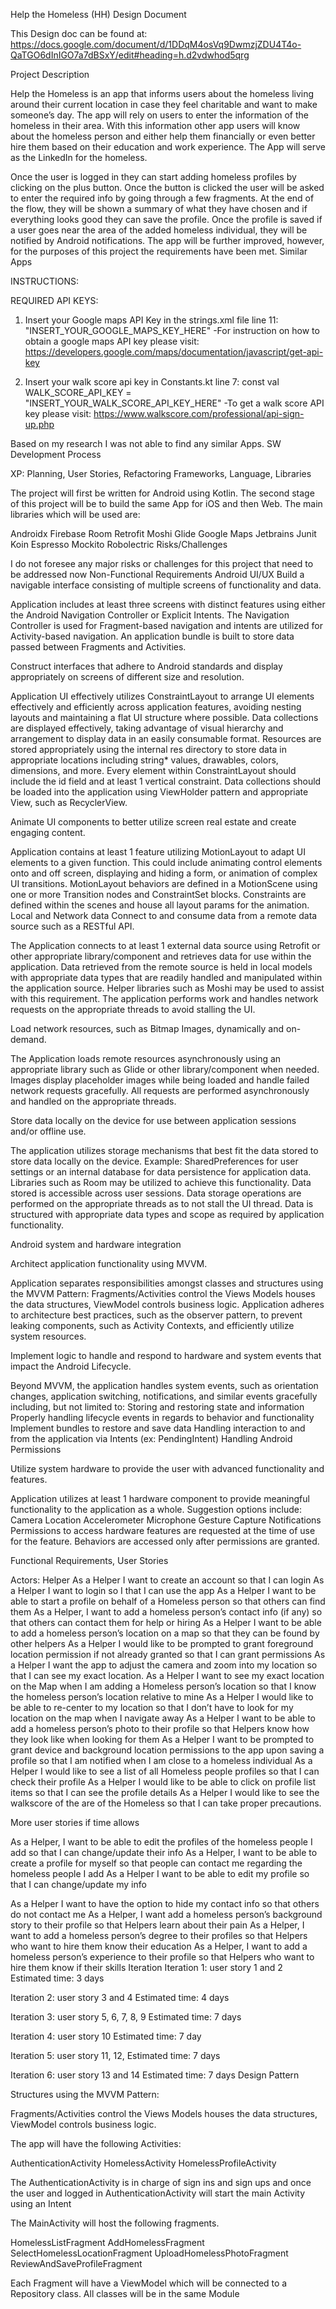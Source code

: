 Help the Homeless (HH) Design Document

This Design doc can be found at:
https://docs.google.com/document/d/1DDqM4osVq9DwmzjZDU4T4o-QaTGO6dInIGO7a7dBSxY/edit#heading=h.d2vdwhod5qrg

Project Description

Help the Homeless is an app that informs users about the homeless living around their current location in case they feel charitable and want to make someone’s day. The app will rely on users to enter the information of the homeless in their area. With this information other app users will know about the homeless person and either help them financially or even better hire them based on their education and work experience. The App will serve as the LinkedIn for the homeless.

Once the user is logged in they can start adding homeless profiles by clicking on the plus button. Once the button is clicked the user will be asked to enter the required info by going through a few fragments. At the end of the flow, they will be shown a summary of what they have chosen and if everything looks good they can save the profile. Once the profile is saved if a user goes near the area of the added homeless individual, they will be notified by Android notifications. The app will be further improved, however, for the purposes of this project the requirements have been met.
Similar Apps

INSTRUCTIONS:

REQUIRED API KEYS:

1) Insert your Google maps API Key in the strings.xml file line 11:
   <string name="google_maps_key">"INSERT_YOUR_GOOGLE_MAPS_KEY_HERE"</string>
   -For instruction on how to obtain a google maps API key please visit:
   https://developers.google.com/maps/documentation/javascript/get-api-key

2) Insert your walk score api key in Constants.kt line 7:
   const val WALK_SCORE_API_KEY = "INSERT_YOUR_WALK_SCORE_API_KEY_HERE"
   -To get a walk score API key please visit:
   https://www.walkscore.com/professional/api-sign-up.php

Based on my research I was not able to find any similar Apps.
SW Development Process

XP: Planning, User Stories, Refactoring
Frameworks, Language, Libraries

The project will first be written for Android using Kotlin. The second stage of this project will be to build the same App for iOS and then Web. The main libraries which will be used are:

Androidx
Firebase
Room
Retrofit
Moshi
Glide
Google Maps
Jetbrains
Junit
Koin
Espresso
Mockito
Robolectric
Risks/Challenges

I do not foresee any major risks or challenges for this project that need to be addressed now
Non-Functional Requirements
Android UI/UX
Build a navigable interface consisting of multiple screens of functionality and data.

Application includes at least three screens with distinct features using either the Android Navigation Controller or Explicit Intents.
The Navigation Controller is used for Fragment-based navigation and intents are utilized for Activity-based navigation.
An application bundle is built to store data passed between Fragments and Activities.

Construct interfaces that adhere to Android standards and display appropriately on screens of different size and resolution.

Application UI effectively utilizes ConstraintLayout to arrange UI elements effectively and efficiently across application features, avoiding nesting layouts and maintaining a flat UI structure where possible.
Data collections are displayed effectively, taking advantage of visual hierarchy and arrangement to display data in an easily consumable format.
Resources are stored appropriately using the internal res directory to store data in appropriate locations including string* values, drawables, colors, dimensions, and more.
Every element within ConstraintLayout should include the id field and at least 1 vertical constraint.
Data collections should be loaded into the application using ViewHolder pattern and appropriate View, such as RecyclerView.

Animate UI components to better utilize screen real estate and create engaging content.

Application contains at least 1 feature utilizing MotionLayout to adapt UI elements to a given function. This could include animating control elements onto and off screen, displaying and hiding a form, or animation of complex UI transitions.
MotionLayout behaviors are defined in a MotionScene using one or more Transition nodes and ConstraintSet blocks.
Constraints are defined within the scenes and house all layout params for the animation.
Local and Network data
Connect to and consume data from a remote data source such as a RESTful API.

The Application connects to at least 1 external data source using Retrofit or other appropriate library/component and retrieves data for use within the application.
Data retrieved from the remote source is held in local models with appropriate data types that are readily handled and manipulated within the application source. Helper libraries such as Moshi may be used to assist with this requirement.
The application performs work and handles network requests on the appropriate threads to avoid stalling the UI.

Load network resources, such as Bitmap Images, dynamically and on-demand.

The Application loads remote resources asynchronously using an appropriate library such as Glide or other library/component when needed.
Images display placeholder images while being loaded and handle failed network requests gracefully.
All requests are performed asynchronously and handled on the appropriate threads.

Store data locally on the device for use between application sessions and/or offline use.

The application utilizes storage mechanisms that best fit the data stored to store data locally on the device. Example: SharedPreferences for user settings or an internal database for data persistence for application data. Libraries such as Room may be utilized to achieve this functionality.
Data stored is accessible across user sessions.
Data storage operations are performed on the appropriate threads as to not stall the UI thread.
Data is structured with appropriate data types and scope as required by application functionality.


Android system and hardware integration

Architect application functionality using MVVM.

Application separates responsibilities amongst classes and structures using the MVVM Pattern:
Fragments/Activities control the Views
Models houses the data structures,
ViewModel controls business logic.
Application adheres to architecture best practices, such as the observer pattern, to prevent leaking components, such as Activity Contexts, and efficiently utilize system resources.

Implement logic to handle and respond to hardware and system events that impact the Android Lifecycle.

Beyond MVVM, the application handles system events, such as orientation changes, application switching, notifications, and similar events gracefully including, but not limited to:
Storing and restoring state and information
Properly handling lifecycle events in regards to behavior and functionality
Implement bundles to restore and save data
Handling interaction to and from the application via Intents (ex: PendingIntent)
Handling Android Permissions

Utilize system hardware to provide the user with advanced functionality and features.

Application utilizes at least 1 hardware component to provide meaningful functionality to the application as a whole. Suggestion options include:
Camera
Location
Accelerometer
Microphone
Gesture Capture
Notifications
Permissions to access hardware features are requested at the time of use for the feature.
Behaviors are accessed only after permissions are granted.


Functional Requirements, User Stories

Actors: Helper
As a Helper I want to create an account so that I can login
As a Helper I want to login so I that I can use the app
As a Helper I want to be able to start a profile on behalf of a Homeless person so that others can find them
As a Helper, I want to add a homeless person’s contact info (if any) so that others can contact them for help or hiring
As a Helper I want to be able to add a homeless person’s location on a map so that they can be found by other helpers
As a Helper I would like to be prompted to grant foreground location permission if not already granted so that I can grant permissions
As a Helper I want the app to adjust the camera and zoom into my location so that I can see my exact location.
As a Helper I want to see my exact location on the Map when I am adding a Homeless person’s location so that I know the homeless person’s location relative to mine
As a Helper I would like to be able to re-center to my location so that I don’t have to look for my location on the map when I navigate away
As a Helper I want to be able to add a homeless person’s photo to their profile so that Helpers know how they look like when looking for them
As a Helper I want to be prompted to grant device and background location permissions to the app upon saving a profile so that I am notified when I am close to a homeless individual
As a Helper I would like to see a list of all Homeless people profiles so that I can check their profile
As a Helper I would like to be able to click on profile list items so that I can see the profile details
As a Helper I would like to see the walkscore of the are of the Homeless so that I can take proper precautions.

More user stories if time allows

As a Helper, I want to be able to edit the profiles of the homeless people I add so that I can change/update their info
As a Helper, I want to be able to create a profile for myself so that people can contact me regarding the homeless people I add
As a Helper I want to be able to edit my profile so that I can change/update my info

As a Helper I want to have the option to hide my contact info so that others do not contact me
As a Helper, I want add a homeless person’s background story to their profile so that Helpers learn about their pain
As a Helper, I want to add a homeless person’s degree to their profiles so that Helpers who want to hire them know their education
As a Helper, I want to add a homeless person’s experience to their profile so that Helpers who want to hire them know if their skills
Iteration
Iteration 1: user story 1 and 2
Estimated time: 3 days

Iteration 2: user story 3 and 4
Estimated time: 4 days

Iteration 3: user story 5, 6, 7, 8,  9
Estimated time: 7 days

Iteration 4: user story 10
Estimated time: 7 day

Iteration 5: user story 11, 12,
Estimated time: 7 days

Iteration 6: user story 13 and 14
Estimated time: 7 days
Design Pattern

Structures using the MVVM Pattern:

Fragments/Activities control the Views
Models houses the data structures,
ViewModel controls business logic.

The app will have the following Activities:

AuthenticationActivity
HomelessActivity
HomelessProfileActivity

The AuthenticationActivity is in charge of sign ins and sign ups and once the user and logged in AuthenticationActivity will start the main Activity using an Intent

The MainActivity will host the following fragments.

HomelessListFragment
AddHomelessFragment
SelectHomelessLocationFragment
UploadHomelessPhotoFragment
ReviewAndSaveProfileFragment

Each Fragment will have a ViewModel which will be connected to a Repository class. All classes will be in the same Module
